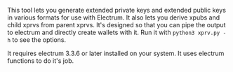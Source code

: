 This tool lets you generate extended private keys and extended public keys in various 
formats for use with Electrum. It also lets you derive xpubs and child xprvs from parent 
xprvs. It's designed so that you can pipe the output to electrum and directly create 
wallets with it. Run it with `python3 xprv.py -h` to see the options.

It requires electrum 3.3.6 or later installed on your system. It uses electrum functions to 
do it's job.
